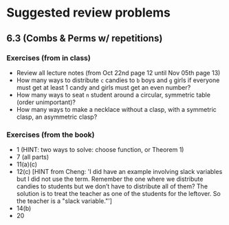 # Suggested review problems
## 6.3 (Combs & Perms w/ repetitions)
### Exercises (from in class)
- Review all lecture notes (from Oct 22nd page 12 until Nov 05th page 13)
- How many ways to distribute `c` candies to `b` boys and `g` girls if everyone must get at least 1 candy and girls must get an even number?
- How many ways to seat `n` student around a circular, symmetric table (order unimportant)?
- How many ways to make a necklace without a clasp, with a symmetric clasp, an asymmetric clasp?
### Exercises (from the book)
- 1 (HINT: two ways to solve: choose function, or Theorem 1)
- 7 (all parts)
- 11(a)(c)
- 12(c) [HINT from Cheng: 'I did have an example involving slack variables but I did not use the term. Remember the one where we distribute candies to students but we don’t have to distribute all of them? The solution is to treat the teacher as one of the students for the leftover. So the teacher is a "slack variable."']
- 14(b)
- 20
